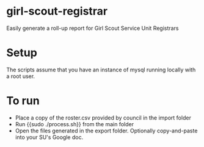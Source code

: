 # girl-scout-registrar
Easily generate a roll-up report for Girl Scout Service Unit Registrars

# Setup

The scripts assume that you have an instance of mysql running locally with a root user.

# To run

* Place a copy of the roster.csv provided by council in the import folder
* Run {{sudo ./process.sh}} from the main folder
* Open the files generated in the export folder. Optionally copy-and-paste into your SU's Google doc.
